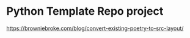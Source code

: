 # Python Template Repo project
<!-- git rm --cached */__pycache__/* -->
https://browniebroke.com/blog/convert-existing-poetry-to-src-layout/
